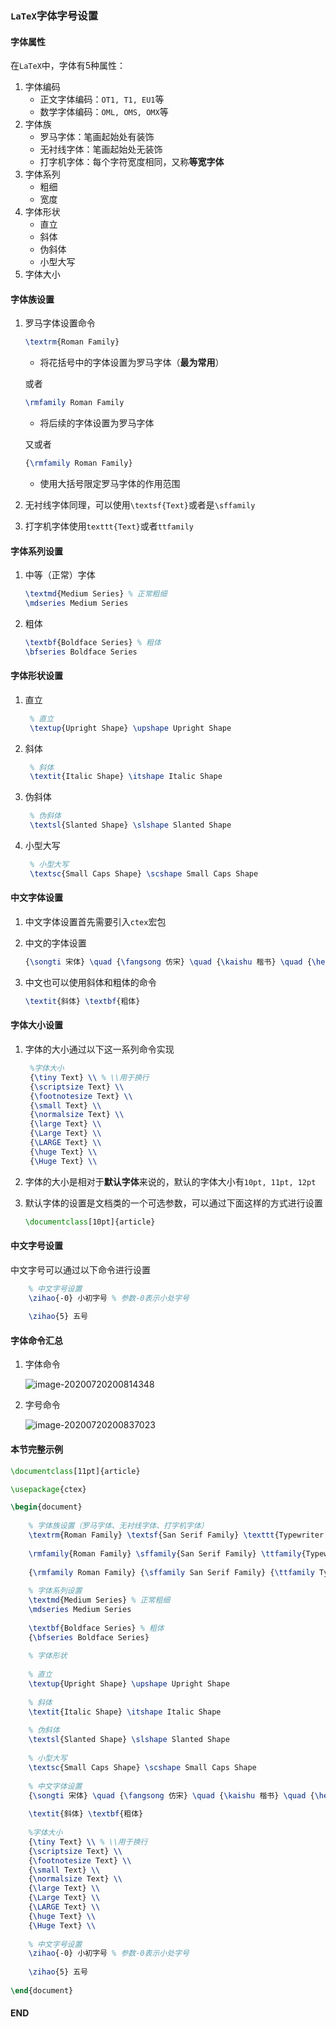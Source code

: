 ### `LaTeX`字体字号设置



#### 字体属性

在`LaTeX`中，字体有5种属性：

1. 字体编码
   - 正文字体编码：`OT1, T1, EU1`等
   - 数学字体编码：`OML, OMS, OMX`等
2. 字体族
   - 罗马字体：笔画起始处有装饰
   - 无衬线字体：笔画起始处无装饰
   - 打字机字体：每个字符宽度相同，又称**等宽字体**
3. 字体系列
   - 粗细
   - 宽度
4. 字体形状
   - 直立
   - 斜体
   - 伪斜体
   - 小型大写
5. 字体大小



#### 字体族设置

1. 罗马字体设置命令

   ```latex
   \textrm{Roman Family}
   ```

   - 将花括号中的字体设置为罗马字体（**最为常用**）

   或者

   ```latex
   \rmfamily Roman Family
   ```

   - 将后续的字体设置为罗马字体

   又或者

   ```latex
   {\rmfamily Roman Family}
   ```

   - 使用大括号限定罗马字体的作用范围

2. 无衬线字体同理，可以使用`\textsf{Text}`或者是`\sffamily`

3. 打字机字体使用`texttt{Text}`或者`ttfamily`



#### 字体系列设置

1. 中等（正常）字体

   ```latex
   \textmd{Medium Series} % 正常粗细
   \mdseries Medium Series
   ```

   

2. 粗体

   ```latex
   \textbf{Boldface Series} % 粗体
   \bfseries Boldface Series
   ```



#### 字体形状设置

1. 直立

   ```latex
   	% 直立
   	\textup{Upright Shape} \upshape Upright Shape
   ```

   

2. 斜体

   ```latex
   	% 斜体
   	\textit{Italic Shape} \itshape Italic Shape
   ```

   

3. 伪斜体

   ```latex
   	% 伪斜体
   	\textsl{Slanted Shape} \slshape Slanted Shape
   ```

   

4. 小型大写

   ```latex
   	% 小型大写
   	\textsc{Small Caps Shape} \scshape Small Caps Shape
   ```



#### 中文字体设置

1. 中文字体设置首先需要引入`ctex`宏包

2. 中文的字体设置

   ```latex
   {\songti 宋体} \quad {\fangsong 仿宋} \quad {\kaishu 楷书} \quad {\heiti 黑体}
   ```

   

3. 中文也可以使用斜体和粗体的命令

   ```latex
   \textit{斜体} \textbf{粗体}
   ```

   

#### 字体大小设置

1. 字体的大小通过以下这一系列命令实现

   ```latex
   	%字体大小
   	{\tiny Text} \\ % \\用于换行
   	{\scriptsize Text} \\
   	{\footnotesize Text} \\
   	{\small Text} \\
   	{\normalsize Text} \\
   	{\large Text} \\
   	{\Large Text} \\
   	{\LARGE Text} \\
   	{\huge Text} \\
   	{\Huge Text} \\
   ```

   

2. 字体的大小是相对于**默认字体**来说的，默认的字体大小有`10pt, 11pt, 12pt`

3. 默认字体的设置是文档类的一个可选参数，可以通过下面这样的方式进行设置

   ```latex
   \documentclass[10pt]{article}
   ```



#### 中文字号设置

中文字号可以通过以下命令进行设置

```latex
	% 中文字号设置
	\zihao{-0} 小初字号 % 参数-0表示小处字号
	
	\zihao{5} 五号
```



#### 字体命令汇总

1. 字体命令

   ![image-20200720200814348](assets/image-20200720200814348.png)

2. 字号命令

   ![image-20200720200837023](assets/image-20200720200837023.png)

#### 本节完整示例

```latex
\documentclass[11pt]{article}

\usepackage{ctex}

\begin{document}
	
	% 字体族设置（罗马字体、无衬线字体、打字机字体）
	\textrm{Roman Family} \textsf{San Serif Family} \texttt{Typewriter Family}
	
	\rmfamily{Roman Family} \sffamily{San Serif Family} \ttfamily{Typewriter Family}
	
	{\rmfamily Roman Family} {\sffamily San Serif Family} {\ttfamily Typewriter Family}
	
	% 字体系列设置
	\textmd{Medium Series} % 正常粗细
	\mdseries Medium Series
	
	\textbf{Boldface Series} % 粗体
	{\bfseries Boldface Series}
	
	% 字体形状
	
	% 直立
	\textup{Upright Shape} \upshape Upright Shape
	
	% 斜体
	\textit{Italic Shape} \itshape Italic Shape
	
	% 伪斜体
	\textsl{Slanted Shape} \slshape Slanted Shape
	
	% 小型大写
	\textsc{Small Caps Shape} \scshape Small Caps Shape
	
	% 中文字体设置
	{\songti 宋体} \quad {\fangsong 仿宋} \quad {\kaishu 楷书} \quad {\heiti 黑体}
	
	\textit{斜体} \textbf{粗体}
	
	%字体大小
	{\tiny Text} \\ % \\用于换行
	{\scriptsize Text} \\
	{\footnotesize Text} \\
	{\small Text} \\
	{\normalsize Text} \\
	{\large Text} \\
	{\Large Text} \\
	{\LARGE Text} \\
	{\huge Text} \\
	{\Huge Text} \\
	
	% 中文字号设置
	\zihao{-0} 小初字号 % 参数-0表示小处字号
	
	\zihao{5} 五号
	
\end{document}
```



#### END

